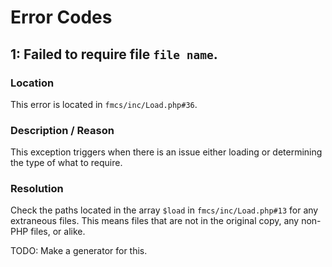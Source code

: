# Error Codes

## 1: Failed to require file `file name`.

### Location

This error is located in `fmcs/inc/Load.php#36`.

### Description / Reason

This exception triggers when there is an issue either loading or determining the type of what to require.

### Resolution

Check the paths located in the array `$load` in  `fmcs/inc/Load.php#13` for any extraneous files. This means files
that are not in the original copy, any non-PHP files, or alike.

TODO: Make a generator for this.